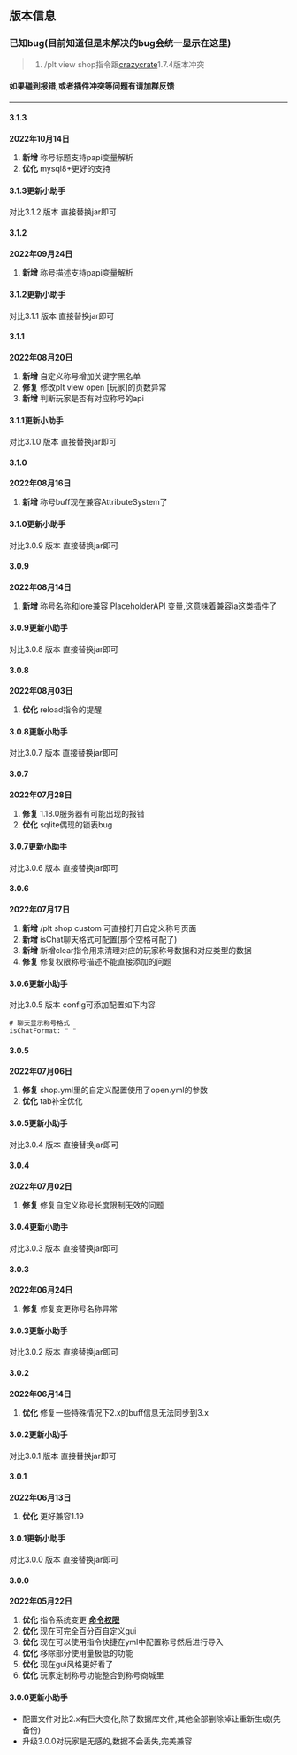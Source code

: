 ## 版本信息

### 已知bug(目前知道但是未解决的bug会统一显示在这里)
> 1. /plt view shop指令跟[crazycrate](https://www.mcbbs.net/thread-688445-1-1.html)1.7.4版本冲突

#### 如果碰到报错,或者插件冲突等问题有请加群反馈

------------
#### 3.1.3
**2022年10月14日**
1. **新增** 称号标题支持papi变量解析
2. **优化** mysql8+更好的支持

#### 3.1.3更新小助手
对比3.1.2 版本 直接替换jar即可

#### 3.1.2
**2022年09月24日**
1. **新增** 称号描述支持papi变量解析

#### 3.1.2更新小助手
对比3.1.1 版本 直接替换jar即可

#### 3.1.1
**2022年08月20日**
1. **新增** 自定义称号增加关键字黑名单
2. **修复** 修改plt view open [玩家]的页数异常
3. **新增** 判断玩家是否有对应称号的api

#### 3.1.1更新小助手
对比3.1.0 版本 直接替换jar即可

#### 3.1.0
**2022年08月16日**
1. **新增** 称号buff现在兼容AttributeSystem了

#### 3.1.0更新小助手
对比3.0.9 版本 直接替换jar即可

#### 3.0.9
**2022年08月14日**
1. **新增** 称号名称和lore兼容 PlaceholderAPI 变量,这意味着兼容ia这类插件了

#### 3.0.9更新小助手
对比3.0.8 版本 直接替换jar即可

#### 3.0.8
**2022年08月03日**
1. **优化** reload指令的提醒

#### 3.0.8更新小助手
对比3.0.7 版本 直接替换jar即可

#### 3.0.7
**2022年07月28日**
1. **修复** 1.18.0服务器有可能出现的报错
2. **优化** sqlite偶现的锁表bug

#### 3.0.7更新小助手
对比3.0.6 版本 直接替换jar即可

#### 3.0.6
**2022年07月17日**
1. **新增** /plt shop custom 可直接打开自定义称号页面
2. **新增** isChat聊天格式可配置(那个空格可配了)
3. **新增** 新增clear指令用来清理对应的玩家称号数据和对应类型的数据
4. **修复** 修复权限称号描述不能直接添加的问题

#### 3.0.6更新小助手
对比3.0.5 版本 config可添加配置如下内容

```
# 聊天显示称号格式
isChatFormat: " "
```

#### 3.0.5
**2022年07月06日**
1. **修复** shop.yml里的自定义配置使用了open.yml的参数
2. **优化** tab补全优化

#### 3.0.5更新小助手
对比3.0.4 版本 直接替换jar即可

#### 3.0.4
**2022年07月02日**
1. **修复** 修复自定义称号长度限制无效的问题

#### 3.0.4更新小助手
对比3.0.3 版本 直接替换jar即可

#### 3.0.3
**2022年06月24日**
1. **修复** 修复变更称号名称异常

#### 3.0.3更新小助手
对比3.0.2 版本 直接替换jar即可

#### 3.0.2
**2022年06月14日**
1. **优化** 修复一些特殊情况下2.x的buff信息无法同步到3.x

#### 3.0.2更新小助手
对比3.0.1 版本 直接替换jar即可

#### 3.0.1
**2022年06月13日**
1. **优化** 更好兼容1.19

#### 3.0.1更新小助手
对比3.0.0 版本 直接替换jar即可

#### 3.0.0
**2022年05月22日**
1. **优化** 指令系统变更 [**命令权限**](PlayerTitle3/zh_CN/command)
2. **优化** 现在可完全百分百自定义gui
3. **优化** 现在可以使用指令快捷在yml中配置称号然后进行导入
4. **优化** 移除部分使用量极低的功能
5. **优化** 现在gui风格更好看了
6. **优化** 玩家定制称号功能整合到称号商城里

#### 3.0.0更新小助手
- 配置文件对比2.x有巨大变化,除了数据库文件,其他全部删除掉让重新生成(先备份)
- 升级3.0.0对玩家是无感的,数据不会丢失,完美兼容